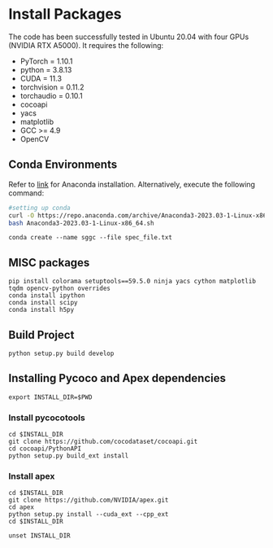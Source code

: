 # Install Packages

The code has been successfully tested in Ubuntu 20.04 with four GPUs (NVIDIA RTX A5000). It requires the following:
- PyTorch = 1.10.1 
- python = 3.8.13
- CUDA = 11.3
- torchvision = 0.11.2
- torchaudio = 0.10.1
- cocoapi
- yacs
- matplotlib
- GCC >= 4.9
- OpenCV

## Conda Environments

Refer to [link](https://docs.anaconda.com/free/anaconda/install/index.html) for Anaconda installation. Alternatively, execute the following command:

```bash 
#setting up conda
curl -O https://repo.anaconda.com/archive/Anaconda3-2023.03-1-Linux-x86_64.sh
bash Anaconda3-2023.03-1-Linux-x86_64.sh
```

``` 
conda create --name sggc --file spec_file.txt
```

## MISC packages
```
pip install colorama setuptools==59.5.0 ninja yacs cython matplotlib tqdm opencv-python overrides
conda install ipython
conda install scipy
conda install h5py
```

## Build Project
```
python setup.py build develop
```


## Installing Pycoco and Apex dependencies 
```
export INSTALL_DIR=$PWD
```

### Install pycocotools
```
cd $INSTALL_DIR
git clone https://github.com/cocodataset/cocoapi.git
cd cocoapi/PythonAPI
python setup.py build_ext install
```

### Install apex
```
cd $INSTALL_DIR
git clone https://github.com/NVIDIA/apex.git
cd apex
python setup.py install --cuda_ext --cpp_ext
cd $INSTALL_DIR
```

```
unset INSTALL_DIR
```



